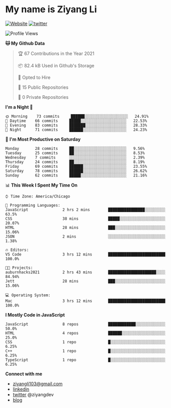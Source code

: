 # My name is Ziyang Li
[![Website](https://img.shields.io/website?down_color=red&down_message=offline&up_color=success&up_message=online&url=https%3A%2F%2Fziyang.dev)](https://ziyang.dev)
[![twitter](https://img.shields.io/badge/twitter-%40ziyangdev-blue?style=social&logo=twitter)](https://twitter.com/ziyangdev)

<!--START_SECTION:waka-->
![Profile Views](http://img.shields.io/badge/Profile%20Views-7-blue)

**🐱 My Github Data** 

> 🏆 67 Contributions in the Year 2021
 > 
> 📦 82.4 kB Used in Github's Storage 
 > 
> 💼 Opted to Hire
 > 
> 📜 15 Public Repositories 
 > 
> 🔑 0 Private Repositories  
 > 
**I'm a Night 🦉** 

```text
🌞 Morning    73 commits     ██████░░░░░░░░░░░░░░░░░░░   24.91% 
🌆 Daytime    66 commits     █████░░░░░░░░░░░░░░░░░░░░   22.53% 
🌃 Evening    83 commits     ███████░░░░░░░░░░░░░░░░░░   28.33% 
🌙 Night      71 commits     ██████░░░░░░░░░░░░░░░░░░░   24.23%

```
📅 **I'm Most Productive on Saturday** 

```text
Monday       28 commits     ██░░░░░░░░░░░░░░░░░░░░░░░   9.56% 
Tuesday      25 commits     ██░░░░░░░░░░░░░░░░░░░░░░░   8.53% 
Wednesday    7 commits      ░░░░░░░░░░░░░░░░░░░░░░░░░   2.39% 
Thursday     24 commits     ██░░░░░░░░░░░░░░░░░░░░░░░   8.19% 
Friday       69 commits     ██████░░░░░░░░░░░░░░░░░░░   23.55% 
Saturday     78 commits     ██████░░░░░░░░░░░░░░░░░░░   26.62% 
Sunday       62 commits     █████░░░░░░░░░░░░░░░░░░░░   21.16%

```


📊 **This Week I Spent My Time On** 

```text
⌚︎ Time Zone: America/Chicago

💬 Programming Languages: 
JavaScript               2 hrs 2 mins        ████████████████░░░░░░░░░   63.5% 
CSS                      38 mins             █████░░░░░░░░░░░░░░░░░░░░   20.07% 
HTML                     28 mins             ███░░░░░░░░░░░░░░░░░░░░░░   15.06% 
JSON                     2 mins              ░░░░░░░░░░░░░░░░░░░░░░░░░   1.38%

🔥 Editors: 
VS Code                  3 hrs 12 mins       █████████████████████████   100.0%

🐱‍💻 Projects: 
auburnhacks2021          2 hrs 43 mins       █████████████████████░░░░   84.94% 
Jett                     28 mins             ███░░░░░░░░░░░░░░░░░░░░░░   15.06%

💻 Operating System: 
Mac                      3 hrs 12 mins       █████████████████████████   100.0%

```

**I Mostly Code in JavaScript** 

```text
JavaScript               8 repos             ████████████░░░░░░░░░░░░░   50.0% 
HTML                     4 repos             ██████░░░░░░░░░░░░░░░░░░░   25.0% 
CSS                      1 repo              █░░░░░░░░░░░░░░░░░░░░░░░░   6.25% 
C++                      1 repo              █░░░░░░░░░░░░░░░░░░░░░░░░   6.25% 
TypeScript               1 repo              █░░░░░░░░░░░░░░░░░░░░░░░░   6.25%

```



<!--END_SECTION:waka-->

**Connect with me**
- ziyangli103@gmail.com
- [linkedin](https://www.linkedin.com/in/ziyangg/)
- [twitter](https://twitter.com/ziyangdev) @ziyangdev
- [blog](https://ziyangll.github.io/blog/)
